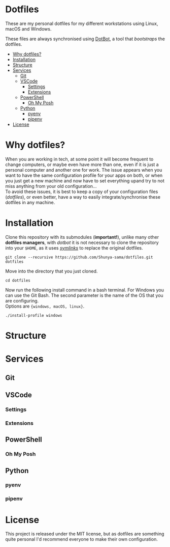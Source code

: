 # Dotfiles
These are my personal dotfiles for my different workstations using Linux, macOS and Windows.

These files are always synchronised using [DotBot](https://github.com/anishathalye/dotbot), a tool that *bootstraps* the dotfiles.

- [Why dotfiles?](#why-dotfiles?)
- [Installation](#installation)
- [Structure](#structure)
- [Services](#services)
    - [Git](#git)
    - [VSCode](#vscode)
        - [Settings](#settings)
        - [Extensions](#extensions)
    - [PowerShell](#powershell)
        - [Oh My Posh](#oh-my-posh)
    - [Python](#python)
        - [pyenv](#pyenv)
        - [pipenv](#pipenv)
- [License]()

# Why dotfiles?
When you are working in tech, at some point it will become frequent to change computers, or maybe even have more than one, even if it is just a personal computer and another one for work. 
The issue appears when you want to have the same configuration profile for your apps on both, or when you just get a new machine and now have to set everything upand try to not miss anything from your old configuration...  
To avoid these issues, it is best to keep a copy of your configuration files (*dotfiles*), or even better, have a way to easily integrate/synchronise these dotfiles in any machine.

# Installation
Clone this repository with its submodules (**important!**), unlike many other **dotfiles managers**, with *dotbot* it is not necessary to clone the repository into your `$HOME`, as it uses [*symlinks*](https://en.wikipedia.org/wiki/Symbolic_link) to replace the original dotfiles.

`git clone --recursive https://github.com/Shunya-sama/dotfiles.git dotfiles`  

Move into the directory that you just cloned.  

`cd dotfiles`

Now run the following install command in a bash terminal. For Windows you can use the Git Bash. The second parameter is the name of the OS that you are configuring.  
Options are `{windows, macOS, linux}`.

`./install-profile windows`



# Structure

# Services

## Git

## VSCode

### Settings

### Extensions

## PowerShell

### Oh My Posh

## Python

### pyenv

### pipenv

# License

This project is released under the MIT license, but as dotfiles are something quite personal I'd recommend everyone to make their own configuration.